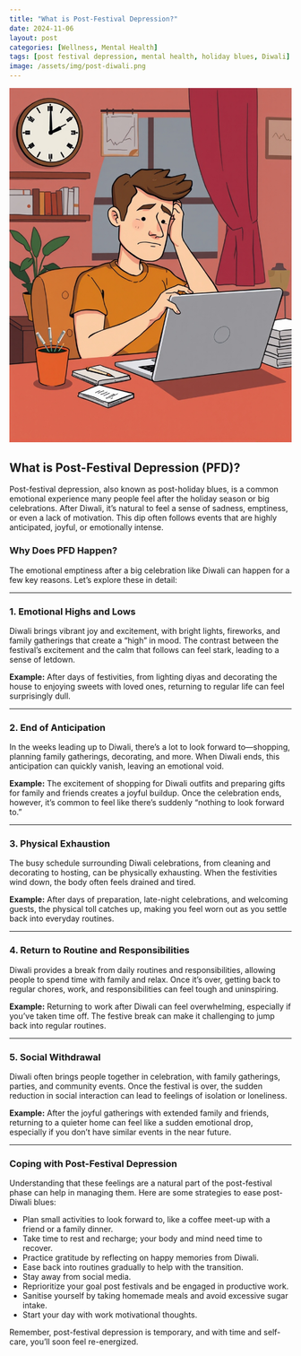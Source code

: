 ```yaml
---
title: "What is Post-Festival Depression?"
date: 2024-11-06
layout: post
categories: [Wellness, Mental Health]
tags: [post festival depression, mental health, holiday blues, Diwali]
image: /assets/img/post-diwali.png
---
```


![Post-Diwali Blues](/assets/img/post-diwali-1.png)

## What is Post-Festival Depression (PFD)?

Post-festival depression, also known as post-holiday blues, is a common emotional experience many people feel after the holiday season or big celebrations. After Diwali, it’s natural to feel a sense of sadness, emptiness, or even a lack of motivation. This dip often follows events that are highly anticipated, joyful, or emotionally intense.

### Why Does PFD Happen?

The emotional emptiness after a big celebration like Diwali can happen for a few key reasons. Let’s explore these in detail:

---

### 1. **Emotional Highs and Lows**

Diwali brings vibrant joy and excitement, with bright lights, fireworks, and family gatherings that create a “high” in mood. The contrast between the festival’s excitement and the calm that follows can feel stark, leading to a sense of letdown.

**Example:** After days of festivities, from lighting diyas and decorating the house to enjoying sweets with loved ones, returning to regular life can feel surprisingly dull.

---

### 2. **End of Anticipation**

In the weeks leading up to Diwali, there’s a lot to look forward to—shopping, planning family gatherings, decorating, and more. When Diwali ends, this anticipation can quickly vanish, leaving an emotional void.

**Example:** The excitement of shopping for Diwali outfits and preparing gifts for family and friends creates a joyful buildup. Once the celebration ends, however, it’s common to feel like there’s suddenly “nothing to look forward to.”

---

### 3. **Physical Exhaustion**

The busy schedule surrounding Diwali celebrations, from cleaning and decorating to hosting, can be physically exhausting. When the festivities wind down, the body often feels drained and tired.

**Example:** After days of preparation, late-night celebrations, and welcoming guests, the physical toll catches up, making you feel worn out as you settle back into everyday routines.

---

### 4. **Return to Routine and Responsibilities**

Diwali provides a break from daily routines and responsibilities, allowing people to spend time with family and relax. Once it’s over, getting back to regular chores, work, and responsibilities can feel tough and uninspiring.

**Example:** Returning to work after Diwali can feel overwhelming, especially if you’ve taken time off. The festive break can make it challenging to jump back into regular routines.

---

### 5. **Social Withdrawal**

Diwali often brings people together in celebration, with family gatherings, parties, and community events. Once the festival is over, the sudden reduction in social interaction can lead to feelings of isolation or loneliness.

**Example:** After the joyful gatherings with extended family and friends, returning to a quieter home can feel like a sudden emotional drop, especially if you don’t have similar events in the near future.

---

### Coping with Post-Festival Depression

Understanding that these feelings are a natural part of the post-festival phase can help in managing them. Here are some strategies to ease post-Diwali blues:

- Plan small activities to look forward to, like a coffee meet-up with a friend or a family dinner.
- Take time to rest and recharge; your body and mind need time to recover.
- Practice gratitude by reflecting on happy memories from Diwali.
- Ease back into routines gradually to help with the transition.
- Stay away from social media.
- Reprioritize your goal post festivals and be engaged in productive work.
- Sanitise yourself by taking homemade meals and avoid excessive sugar intake.
- Start your day with work motivational thoughts.

Remember, post-festival depression is temporary, and with time and self-care, you’ll soon feel re-energized.
